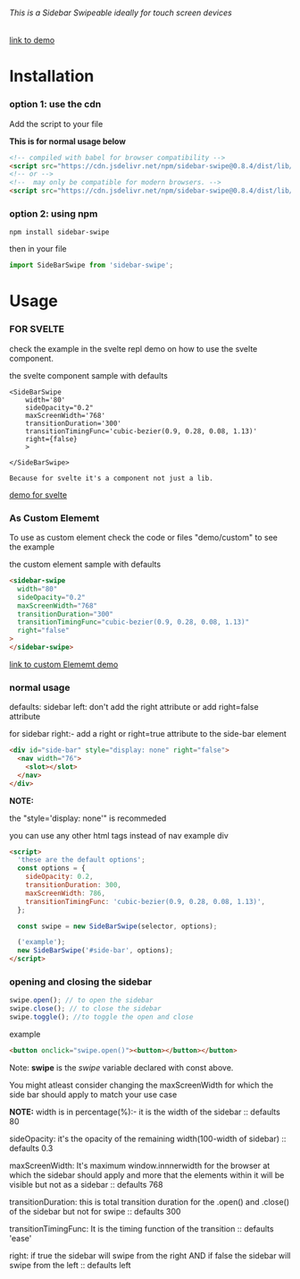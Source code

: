 ###### This is a Sidebar Swipeable ideally for touch screen devices

[link to demo](https://sidebar-swipe.netlify.app/demo/)

# Installation

### option 1: use the cdn

Add the script to your file

**This is for normal usage below**

```html
<!-- compiled with babel for browser compatibility -->
<script src="https://cdn.jsdelivr.net/npm/sidebar-swipe@0.8.4/dist/lib/index.min.js"></script>
<!-- or -->
<!--  may only be compatible for modern browsers. -->
<script src="https://cdn.jsdelivr.net/npm/sidebar-swipe@0.8.4/dist/lib/mb.index.min.js"></script>
```

### option 2: using npm

```shell
npm install sidebar-swipe
```

then in your file

```javascript
import SideBarSwipe from 'sidebar-swipe';
```

# Usage

### FOR SVELTE

check the example in the svelte repl demo on how to use the svelte component.

the svelte component sample with defaults

```svelte
<SideBarSwipe
    width='80'
    sideOpacity="0.2"
    maxScreenWidth='768'
    transitionDuration='300'
    transitionTimingFunc='cubic-bezier(0.9, 0.28, 0.08, 1.13)'
    right={false}
    >

</SideBarSwipe>
```

    Because for svelte it's a component not just a lib.

[demo for svelte](https://svelte.dev/repl/474bd480f1864a2a8e0de961ba5226e7?version=3.29.7)

### As Custom Elememt

To use as custom element check the code or files "demo/custom" to see the example

the custom element sample with defaults

```html
<sidebar-swipe
  width="80"
  sideOpacity="0.2"
  maxScreenWidth="768"
  transitionDuration="300"
  transitionTimingFunc="cubic-bezier(0.9, 0.28, 0.08, 1.13)"
  right="false"
>
</sidebar-swipe>
```

[link to custom Elememt demo](https://sidebar-swipe.netlify.app/demo/custom)

### normal usage

defaults: sidebar left: don't add the right attribute or add right=false attribute

for sidebar right:- add a right or right=true attribute to the side-bar element

```html
<div id="side-bar" style="display: none" right="false">
  <nav width="76">
    <slot></slot>
  </nav>
</div>
```

**NOTE:**

the "style='display: none'" is recommeded

you can use any other html tags instead of nav example div

```html
<script>
  'these are the default options';
  const options = {
    sideOpacity: 0.2,
    transitionDuration: 300,
    maxScreenWidth: 786,
    transitionTimingFunc: 'cubic-bezier(0.9, 0.28, 0.08, 1.13)',
  };

  const swipe = new SideBarSwipe(selector, options);

  ('example');
  new SideBarSwipe('#side-bar', options);
</script>
```

### opening and closing the sidebar

```javascript
swipe.open(); // to open the sidebar
swipe.close(); // to close the sidebar
swipe.toggle(); //to toggle the open and close
```

example

```html
<button onclick="swipe.open()"><button></button></button>
```

Note: **swipe** is the _swipe_ variable declared with const above.

You might atleast consider changing the maxScreenWidth for which the side bar should apply to match your use case

**NOTE:**
width is in percentage(%):- it is the width of the sidebar :: defaults 80

sideOpacity: it's the opacity of the remaining width(100-width of sidebar) :: defaults 0.3

maxScreenWidth: It's maximum window.innnerwidth for the browser at which the sidebar should apply and more that the elements within it will be visible but not as a sidebar :: defaults 768

transitionDuration: this is total transition duration for the .open() and .close() of the sidebar but not for swipe :: defaults 300

transitionTimingFunc: It is the timing function of the transition :: defaults 'ease'

right: if true the sidebar will swipe from the right AND if false the sidebar will swipe from the left :: defaults left
